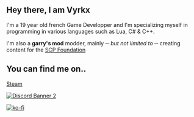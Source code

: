 ## Hey there, I am Vyrkx

I'm a 19 year old french Game Developper and I'm specializing myself in programming in various languages such as Lua, C# & C++.

I'm also a **garry's mod** modder, mainly *─ but not limited to* ─ creating content for the [SCP Foundation](https://scp-wiki.wikidot.com/)

## You can find me on..
[Steam](https://steamcommunity.com/id/guthen/)

[![Discord Banner 2](https://discordapp.com/api/guilds/560924151418847262/widget.png?style=banner2)](https://discord.gg/Yh5TWvPwhx)

[![ko-fi](https://ko-fi.com/img/githubbutton_sm.svg)](https://ko-fi.com/vyrkx)
